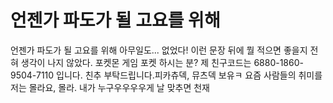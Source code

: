 # 언젠가 파도가 될 고요를 위해

언젠가 파도가 될 고요를 위해 
아무일도... 없었다!
이런 문장 뒤에 뭘 적으면 좋을지 전혀 생각이 나지 않았다.
포켓몬 게임 포켓 하시는 분? 제 친구코드는 6880-1860-9504-7110 입니다. 친추 부탁드립니다.피카츄덱, 뮤츠덱 보유ㅋ
요즘 사람들의 취미를 저는 몰라요, 몰라.
내가 누구우우우우게 날 맞추면 천재